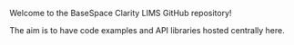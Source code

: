Welcome to the BaseSpace Clarity LIMS GitHub repository!

The aim is to have code examples and API libraries hosted centrally here.
